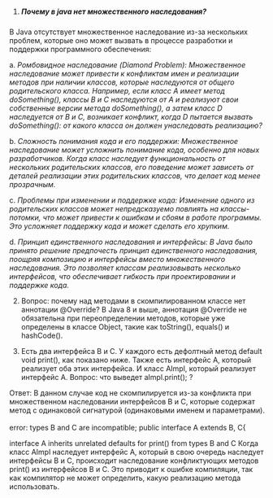 1. <h5> Почему в java нет множественного наследования? </h5>

В Java отсутствует множественное наследование из-за нескольких проблем, которые оно может вызвать в процессе разработки и поддержки программного обеспечения:

a. <i> Ромбовидное наследование (Diamond Problem): Множественное наследование может привести к конфликтам имен и реализации методов при наличии классов, которые наследуются от общего родительского класса. Например, если класс A имеет метод doSomething(), классы B и C наследуются от A и реализуют свои собственные версии метода doSomething(), а затем класс D наследуется от B и C, возникает конфликт, когда D пытается вызвать doSomething(): от какого класса он должен унаследовать реализацию? </i>

b. <i> Сложность понимания кода и его поддержки: Множественное наследование может усложнить понимание кода, особенно для новых разработчиков. Когда класс наследует функциональность от нескольких родительских классов, его поведение может зависеть от деталей реализации этих родительских классов, что делает код менее прозрачным. </i>

c. <i> Проблемы при изменении и поддержке кода: Изменение одного из родительских классов может непредсказуемо повлиять на классы-потомки, что может привести к ошибкам и сбоям в работе программы. Это усложняет поддержку кода и может сделать его хрупким. </i>

d. <i> Принцип единственного наследования и интерфейсы: В Java было принято решение предпочесть принцип единственного наследования, поощряя композицию и интерфейсы вместо множественного наследования. Это позволяет классам реализовывать несколько интерфейсов, что обеспечивает гибкость при проектировании и поддержке кода. </i>


2. Вопрос: почему над методами в скомпилированном классе нет аннотации @Override?
В Java 8 и выше, аннотация @Override не обязательна при переопределении методов, которые уже определены в классе Object, такие как toString(), equals() и hashCode().

3. Есть два интерфейса B и C. У каждого есть дефолтный метод default void print(), как показано ниже. Также есть интерфейс А, который реализует оба этих интерфейса. И класс AImpl, который реализует интерфейс А.
Вопрос: что выведет aImpl.print(); ?

Ответ: В данном случае код не скомпилируется из-за конфликта при множественном наследовании интерфейсов B и C, которые содержат метод с одинаковой сигнатурой (одинаковыми именем и параметрами).<br>
<br>
error: types B and C are incompatible;
public interface A extends B, C{
<br> 

interface A inherits unrelated defaults for print() from types B and C
Когда класс AImpl наследует интерфейс A, который в свою очередь наследует интерфейсы B и C, происходит наследование конфликтующих методов print() из интерфейсов B и C. Это приводит к ошибке компиляции, так как компилятор не может определить, какую реализацию метода использовать.<br>

